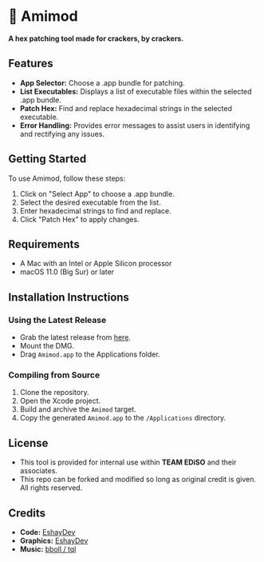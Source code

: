 # 💛 Amimod
**A hex patching tool made for crackers, by crackers.**

## Features

- **App Selector:** Choose a .app bundle for patching.
- **List Executables:** Displays a list of executable files within the selected .app bundle.
- **Patch Hex:** Find and replace hexadecimal strings in the selected executable.
- **Error Handling:** Provides error messages to assist users in identifying and rectifying any issues.

## Getting Started

To use Amimod, follow these steps:

1. Click on "Select App" to choose a .app bundle.
2. Select the desired executable from the list.
3. Enter hexadecimal strings to find and replace.
4. Click "Patch Hex" to apply changes.

## Requirements

- A Mac with an Intel or Apple Silicon processor
- macOS 11.0 (Big Sur) or later

## Installation Instructions

### Using the Latest Release

- Grab the latest release from [here](https://github.com/EshayDev/Amimod/releases/latest).
- Mount the DMG.
- Drag `Amimod.app` to the Applications folder.

### Compiling from Source

1. Clone the repository.
2. Open the Xcode project.
3. Build and archive the `Amimod` target.
4. Copy the generated `Amimod.app` to the `/Applications` directory.

## License

- This tool is provided for internal use within **TEAM EDiSO** and their associates.<br>
- This repo can be forked and modified so long as original credit is given. All rights reserved.

## Credits
- **Code:** [EshayDev](https://github.com/EshayDev/)
- **Graphics:** [EshayDev](https://github.com/EshayDev/)
- **Music:** [bboll / tql](https://modarchive.org/module.php?134772)
